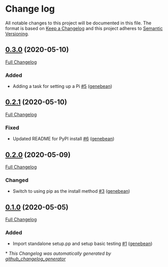 # Change log

All notable changes to this project will be documented in this file. The format is based on [Keep a Changelog](http://keepachangelog.com/en/1.0.0/) and this project adheres to [Semantic Versioning](http://semver.org).

## [0.3.0](https://github.com/genebean/genebean-piweatherrock/tree/0.3.0) (2020-05-10)

[Full Changelog](https://github.com/genebean/genebean-piweatherrock/compare/0.2.1...0.3.0)

### Added

- Adding a task for setting up a Pi [\#5](https://github.com/genebean/genebean-piweatherrock/pull/5) ([genebean](https://github.com/genebean))

## [0.2.1](https://github.com/genebean/genebean-piweatherrock/tree/0.2.1) (2020-05-10)

[Full Changelog](https://github.com/genebean/genebean-piweatherrock/compare/0.2.0...0.2.1)

### Fixed

- Updated README for PyPI install [\#6](https://github.com/genebean/genebean-piweatherrock/pull/6) ([genebean](https://github.com/genebean))

## [0.2.0](https://github.com/genebean/genebean-piweatherrock/tree/0.2.0) (2020-05-09)

[Full Changelog](https://github.com/genebean/genebean-piweatherrock/compare/0.1.0...0.2.0)

### Changed

- Switch to using pip as the install method [\#3](https://github.com/genebean/genebean-piweatherrock/pull/3) ([genebean](https://github.com/genebean))

## [0.1.0](https://github.com/genebean/genebean-piweatherrock/tree/0.1.0) (2020-05-05)

[Full Changelog](https://github.com/genebean/genebean-piweatherrock/compare/b45be57e92c6bfe8c1e3ac3267a37aee586855bc...0.1.0)

### Added

- Import standalone setup.pp and setup basic testing [\#1](https://github.com/genebean/genebean-piweatherrock/pull/1) ([genebean](https://github.com/genebean))



\* *This Changelog was automatically generated by [github_changelog_generator](https://github.com/github-changelog-generator/github-changelog-generator)*

